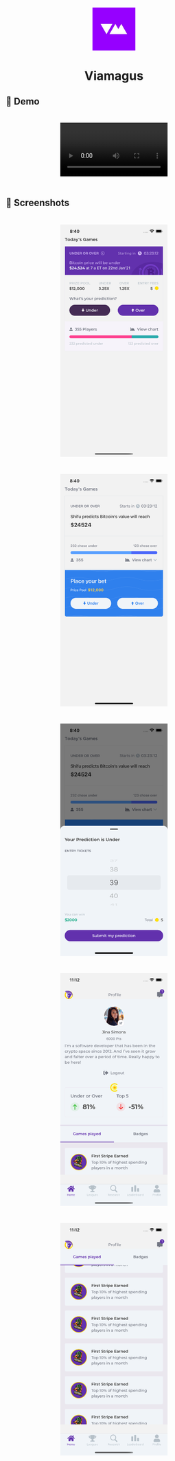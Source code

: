 <p align="center">
  <a>
    <img width="100px" src="./assets/icon.png">
  </a>
  <h1 align="center">Viamagus</h1>  
</p>

## :camera_flash: Demo

<div align="center" style="margin:auto;width:100%;display:flex;justify-content:center;align-items:center;">
<video width="250px" margin="30px" style="margin:20px;" src="./readme/viamagus-demo.mp4"></video>
</div>

## :camera_flash: Screenshots

<div align="center" style="margin:auto;width:100%;display:flex;justify-content:center;align-items:center;flex-wrap:wrap;">
<img width="250px" margin="30px" style="margin:20px;" src="./readme/today.png">
<img width="250px" margin="30px" style="margin:20px;" src="./readme/home.png">
<img width="250px" margin="30px" style="margin:20px;" src="./readme/sheet.png">
<img width="250px" margin="30px" style="margin:20px;" src="./readme/profile.png">
<img width="250px" margin="30px" style="margin:20px;" src="./readme/games.png">
</div>

<br>
<br>
